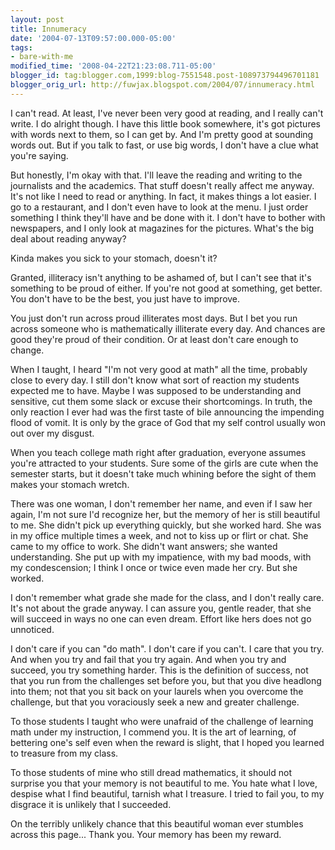 ```yaml
---
layout: post
title: Innumeracy
date: '2004-07-13T09:57:00.000-05:00'
tags:
- bare-with-me
modified_time: '2008-04-22T21:23:08.711-05:00'
blogger_id: tag:blogger.com,1999:blog-7551548.post-108973794496701181
blogger_orig_url: http://fuwjax.blogspot.com/2004/07/innumeracy.html
---
```


I can't read.  At least, I've never been very good at reading, and I really can't write.  I do alright though.  I have this little book somewhere, it's got pictures with words next to them, so I can get by.  And I'm pretty good at sounding words out.  But if you talk to fast, or use big words, I don't have a clue what you're saying.

But honestly, I'm okay with that.  I'll leave the reading and writing to the journalists and the academics.  That stuff doesn't really affect me anyway.  It's not like I need to read or anything.  In fact, it makes things a lot easier.  I go to a restaurant, and I don't even have to look at the menu.  I just order something I think they'll have and be done with it.  I don't have to bother with newspapers, and I only look at magazines for the pictures.  What's the big deal about reading anyway?

Kinda makes you sick to your stomach, doesn't it?

Granted, illiteracy isn't anything to be ashamed of, but I can't see that it's something to be proud of either.  If you're not good at something, get better.  You don't have to be the best, you just have to improve.  

You just don't run across proud illiterates most days.  But I bet you run across someone who is mathematically illiterate every day.  And chances are good they're proud of their condition.  Or at least don't care enough to change.

When I taught, I heard "I'm not very good at math" all the time, probably close to every day.  I still don't know what sort of reaction my students expected me to have.  Maybe I was supposed to be understanding and sensitive, cut them some slack or excuse their shortcomings.  In truth, the only reaction I ever had was the first taste of bile announcing the impending flood of vomit.  It is only by the grace of God that my self control usually won out over my disgust.

When you teach college math right after graduation, everyone assumes you're attracted to your students.  Sure some of the girls are cute when the semester starts, but it doesn't take much whining before the sight of them makes your stomach wretch.

There was one woman, I don't remember her name, and even if I saw her again, I'm not sure I'd recognize her, but the memory of her is still beautiful to me.  She didn't pick up everything quickly, but she worked hard.  She was in my office multiple times a week, and not to kiss up or flirt or chat.  She came to my office to work.  She didn't want answers; she wanted understanding.  She put up with my impatience, with my bad moods, with my condescension; I think I once or twice even made her cry.  But she worked.

I don't remember what grade she made for the class, and I don't really care.  It's not about the grade anyway.  I can assure you, gentle reader, that she will succeed in ways no one can even dream.  Effort like hers does not go unnoticed.

I don't care if you can "do math".  I don't care if you can't.  I care that you try.  And when you try and fail that you try again.  And when you try and succeed, you try something harder.  This is the definition of success, not that you run from the challenges set before you, but that you dive headlong into them; not that you sit back on your laurels when you overcome the challenge, but that you voraciously seek a new and greater challenge.

To those students I taught who were unafraid of the challenge of learning math under my instruction, I commend you.  It is the art of learning, of bettering one's self even when the reward is slight, that I hoped you learned to treasure from my class.

To those students of mine who still dread mathematics, it should not surprise you that your memory is not beautiful to me.  You hate what I love, despise what I find beautiful, tarnish what I treasure.  I tried to fail you, to my disgrace it is unlikely that I succeeded.

On the terribly unlikely chance that this beautiful woman ever stumbles across this page... Thank you.  Your memory has been my reward.  